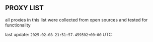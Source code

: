 ## PROXY LIST

all proxies in this list were collected from open sources and tested for functionality

last update: `2025-02-08 21:51:57.459502+00:00` UTC